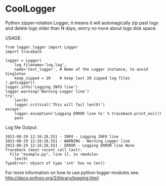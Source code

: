 CoolLogger
==========

Python zipper-rotation Logger, it means it will automagically zip past logs and delete logs older than N days, worry no more about logs disk space.

USAGE:


    from logger.logger import Logger
    import traceback

    logger = Logger(
        log_filename='log.log',
        name='test_logger', # Name of the Logger instance, to avoid Singleton
        keep_zipped = 20    # keep last 20 zipped log files
    ).getLogger()
    logger.info('Logging INFO line')
    logger.warning('Warning Logger line')
    try:
        len(9)
        logger.critical('This will fail len(9)')
    except:
        logger.exception('Logging ERROR line %s' % traceback.print_exc())
        pass

Log file Output:

    2013-08-29 12:16:28,551 - INFO - Logging INFO line
    2013-08-29 12:16:28,551 - WARNING - Warning Logger line
    2013-08-29 12:16:28,551 - ERROR - Logging ERROR line None
    Traceback (most recent call last):
      File "example.py", line 17, in <module>
        len(9)
    TypeError: object of type 'int' has no len()


For more information on how to use python logger modules see: http://docs.python.org/2/library/logging.html